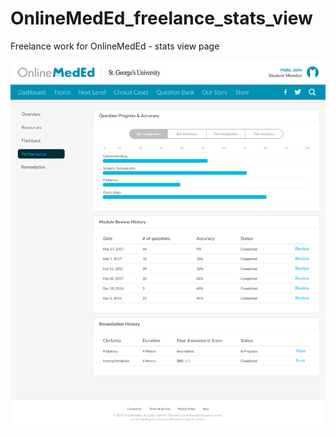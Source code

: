 # OnlineMedEd_freelance_stats_view
Freelance work for OnlineMedEd - stats view page

![wireframe](wireframe.jpg)
